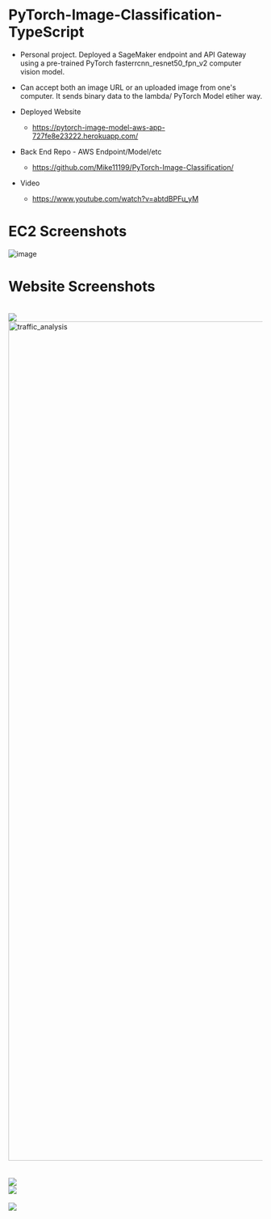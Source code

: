 # PyTorch-Image-Classification-TypeScript

- Personal project.  Deployed a SageMaker endpoint and API Gateway using a pre-trained PyTorch fasterrcnn_resnet50_fpn_v2 computer vision model.
- Can accept both an image URL or an uploaded image from one's computer.  It sends binary data to the lambda/ PyTorch Model etiher way.

- Deployed Website
  - https://pytorch-image-model-aws-app-727fe8e23222.herokuapp.com/

- Back End Repo - AWS Endpoint/Model/etc
  - https://github.com/Mike11199/PyTorch-Image-Classification/

- Video
  - https://www.youtube.com/watch?v=abtdBPFu_yM


# EC2 Screenshots
![image](https://github.com/user-attachments/assets/a4b823e0-6bf8-4e37-b228-bfc1980449aa)

# Website Screenshots

<br />

<img src="https://res.cloudinary.com/dwgvi9vwb/image/upload/v1703822238/cats_and_dogs_lnwfi9.png">

<br />

<img width="1659" alt="traffic_analysis" src="https://github.com/Mike11199/PyTorch-Image-Classification-TypeScript/assets/91037796/d57d26fa-45d3-4731-ae33-60b32b585d50">

<br />
<br />
<br />

<img src="https://res.cloudinary.com/dwgvi9vwb/image/upload/v1703823645/nat_geo_collage_analysis_tpnipt.png">

<br />

<img src="https://res.cloudinary.com/dwgvi9vwb/image/upload/v1703831262/winter_traffic_analysis_caxrhm.png">

<br />

<br />

<img src="https://res.cloudinary.com/dwgvi9vwb/image/upload/v1703828564/labrador_new_ogez0w.png">

<br />

